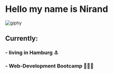 # Hello my name is Nirand 
![giphy](https://github.com/nirandwidera/nirandwidera/assets/148047457/4ad96134-23d3-4826-aaac-09ef482380b8)
## Currently:
### - living in Hamburg ⚓️ 
### - Web-Development Bootcamp 👨🏼‍🎓



